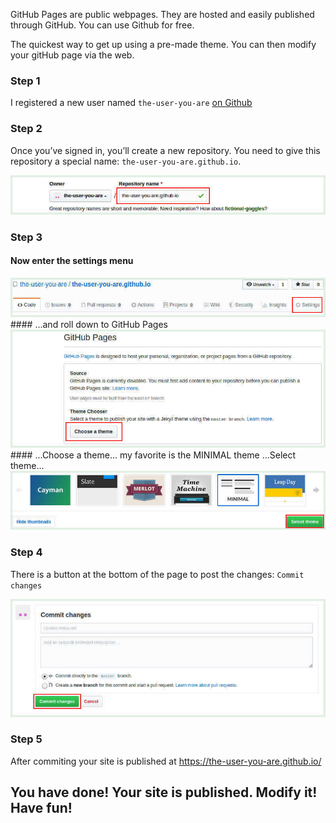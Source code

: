 GitHub Pages are public webpages.
They are hosted and easily published through GitHub.
You can use Github for free.

The quickest way to get up using a pre-made theme. 
You can then modify your gitHub page via the web.

### Step 1
I registered a new user named `the-user-you-are`
<a href="https://github.com/join" target="_blank">on Github</a>

### Step 2
Once you’ve signed in, you’ll create a new repository.
You need to give this repository a special name: `the-user-you-are.github.io`.
<div style="width: 100%; text-align: center">
<img src="new_repo.jpg" alt="new_repo" title="new_repo"/>
</div>

### Step 3
#### Now enter the settings menu
<div style="text-align:center">
<img src="repo_settings.jpg" alt="settings" title="settings"/>
</div>
#### ...and roll down to GitHub Pages
<div style="text-align:center">
<img src="github_pages.jpg" alt="pages" title="pages"/>
</div>
#### ...Choose a theme... my favorite is the MINIMAL theme ...Select theme...
<div style="text-align:center">
<img src="select_theme.jpg" alt="theme" title="theme"/>
</div>

### Step 4
There is a button at the bottom of the page to post the changes: `Commit changes`
<div style="text-align:center">
<img src="commit.jpg" alt="commit" title="commit"/>
</div>

### Step 5
After commiting your site is published at 
<a href="https://the-user-you-are.github.io/" target="_blank">https://the-user-you-are.github.io/</a>

## You have done! Your site is published. Modify it! Have fun!


